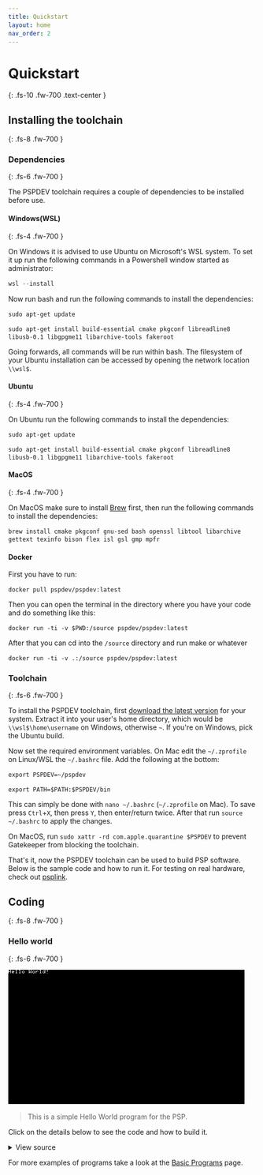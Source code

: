 ```yaml
---
title: Quickstart
layout: home
nav_order: 2
---
```


# Quickstart
{: .fs-10 .fw-700 .text-center }

## Installing the toolchain
{: .fs-8 .fw-700 }

### Dependencies
{: .fs-6 .fw-700 }

The PSPDEV toolchain requires a couple of dependencies to be installed before use.

#### Windows(WSL)
{: .fs-4 .fw-700 }

On Windows it is advised to use Ubuntu on Microsoft's WSL system. To set it up run the following commands in a Powershell window started as administrator:

```powershell
wsl --install
```

Now run bash and run the following commands to install the dependencies:

```shell
sudo apt-get update
```

```shell
sudo apt-get install build-essential cmake pkgconf libreadline8 libusb-0.1 libgpgme11 libarchive-tools fakeroot
```

Going forwards, all commands will be run within bash. The filesystem of your Ubuntu installation can be accessed by opening the network location `\\wsl$`.

#### Ubuntu
{: .fs-4 .fw-700 }

On Ubuntu run the following commands to install the dependencies:

```shell
sudo apt-get update
```

```shell
sudo apt-get install build-essential cmake pkgconf libreadline8 libusb-0.1 libgpgme11 libarchive-tools fakeroot
```

#### MacOS
{: .fs-4 .fw-700 }

On MacOS make sure to install [Brew](https://brew.sh/) first, then run the following commands to install the dependencies:

```shell
brew install cmake pkgconf gnu-sed bash openssl libtool libarchive gettext texinfo bison flex isl gsl gmp mpfr
```

#### Docker

First you have to run:

```shell
docker pull pspdev/pspdev:latest
```

Then you can open the terminal in the directory where you have your code and do something like this:

```shell
docker run -ti -v $PWD:/source pspdev/pspdev:latest
```

After that you can cd into the `/source` directory and run make or whatever

```shell
docker run -ti -v .:/source pspdev/pspdev:latest
```

### Toolchain 
{: .fs-6 .fw-700 }

To install the PSPDEV toolchain, first [download the latest version](https://github.com/pspdev/pspdev/releases/tag/latest) for your system. Extract it into your user's home directory, which would be `\\wsl$\home\username` on Windows, otherwise `~`. If you're on Windows, pick the Ubuntu build.

Now set the required environment variables. On Mac edit the ``~/.zprofile`` on Linux/WSL the ``~/.bashrc`` file. Add the following at the bottom:

```shell
export PSPDEV=~/pspdev
```

```shell
export PATH=$PATH:$PSPDEV/bin
```

This can simply be done with `nano ~/.bashrc` (`~/.zprofile` on Mac). To save press `Ctrl`+`X`, then press `Y`, then enter/return twice. After that run `source ~/.bashrc` to apply the changes.

On MacOS, run `sudo xattr -rd com.apple.quarantine $PSPDEV` to prevent Gatekeeper from blocking the toolchain.

That's it, now the PSPDEV toolchain can be used to build PSP software. Below is the sample code and how to run it. For testing on real hardware, check out [psplink](https://pspdev.github.io/psplinkusb/).

## Coding
{: .fs-8 .fw-700 }

### Hello world
{: .fs-6 .fw-700 }

![](images/hello.png)

> This is a simple Hello World program for the PSP. 

Click on the details below to see the code and how to build it.

<details markdown="1">

<summary>View source</summary>

```c
{% include samples/hello/main.c %}
```

**CMakeLists.txt**

```cmake
{% include samples/hello/CMakeLists.txt %}
```

Building can be done with:

```shell
mkdir build && cd build
psp-cmake ..
make
```

This will result in an EBOOT.PBP file in the build directory. Put it in a directory in ms0:/PSP/GAME/ and the PSP can run it.

</details>

For more examples of programs take a look at the [Basic Programs](basic_programs.html) page.
